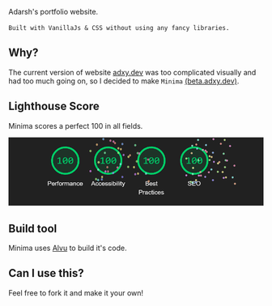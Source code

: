 Adarsh's portfolio website.

`Built with VanillaJs & CSS without using any fancy libraries.`

## Why?
The current version of website [adxy.dev](https://adxy.dev) was too complicated visually and had too much going on, so I decided to make `Minima` [(beta.adxy.dev)](https://beta.adxy.dev).

## Lighthouse Score
Minima scores a perfect 100 in all fields.


![Lighthouse Scores](https://raw.githubusercontent.com/adxy/images/main/adxy.dev/lighthouse-score.png)

## Build tool
Minima uses [Alvu](https://barelyhuman.github.io/alvu/) to build it's code. 
## Can I use this?
Feel free to fork it and make it your own!
